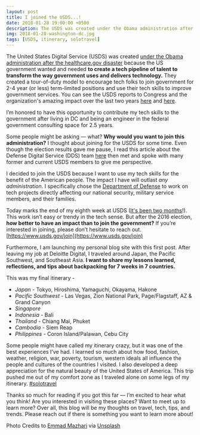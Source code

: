 ```yaml
---
layout: post
title: I joined the USDS...!
date: 2018-01-28 19:00:00 +0500
description: The USDS was created under the Obama administration after the healthcare.gov disaster because the US government wanted to build a tech pipeline of talent to transform the way government uses and delivers technology.
img: 2018-01-28-washington-dc.jpg
tags: [USDS, itinerary, solotravel]
---
```


The United States Digital Service (USDS) was created [under the Obama administration after the healthcare.gov disaster](https://www.fastcompany.com/3046756/obama-and-his-geeks) because the US government wanted and needed __to create a tech pipeline of talent to transform the way government uses and delivers technology.__ They created a tour-of-duty model to encourage tech folks to join government for 2-4 year (or less) term-limited positions and use their tech skills to improve government services. You can see the USDS reports to Congress and the organization's amazing impact over the last two years [here](https://www.usds.gov/report-to-congress/2016/) and [here](https://www.usds.gov/report-to-congress/2017/07/).

I’m honored to have this opportunity to contribute my tech skills to the government after living in DC and being an engineer in the federal government consulting space for 2.5 years.

Some people might be asking — what? __Why would you want to join this administration?__ I thought about joining for the USDS for some time. Even though the election results gave me pause, I read this article about the Defense Digital Service (DDS) team [here](https://www.wired.com/2017/05/meet-nerds-coding-way-afghanistan-war/) then met and spoke with many former and current USDS members to give me perspective.

I decided to join the USDS because I want to use my tech skills for the benefit of the American people. The impact I have will outlast *any administration*. I specifically chose the [Department of Defense](https://www.dds.mil/) to work on tech projects directly affecting our national security, military service members, and their families.

Today marks the end of my eighth week at USDS ([It's been two months](https://medium.com/the-u-s-digital-service/meet-the-team-november-8d12fe30db4c)!). This work isn’t easy or trendy in the tech sense. But after the 2016 election, __how better to have an impact than to join the government?__ If you’re interested in joining, please don’t hesitate to reach out. [https://www.usds.gov/join](https://www.usds.gov/join)

Furthermore, I am launching my personal blog site with this first post. After leaving my job at Deloitte Digital, I traveled around Japan, the Pacific Southwest, and Southeast Asia. __I want to share my lessons learned, reflections, and tips about backpacking for 7 weeks in 7 countries.__

This was my final itinerary -
- *Japan* - Tokyo, Hiroshima, Yamaguchi, Okayama, Hakone
- *Pacific Southwest* - Las Vegas, Zion National Park, Page/Flagstaff, AZ & Grand Canyon
- *Singapore*
- *Indonesia* - Bali
- *Thailand* - Chiang Mai, Phuket
- *Cambodia* - Siem Reap
- *Philippines* - Coron Island/Palawan, Cebu City

Some people might have called my itinerary crazy, but it was one of the best experiences I’ve had. I learned so much about how food, fashion, weather, religion, war, poverty, tourism, western ideals all influence the people and cultures of the countries I visited. I also developed a deep appreciation for the natural beauty of the United States of America. This trip pushed me out of my comfort zone as I traveled alone on some legs of my itinerary. [#solotravel](https://www.forbes.com/sites/monicahoughton/2017/09/15/why-everyone-should-travel-solo-at-least-once/#615b2c92495c)

Thanks so much for reading if you got this far — I’m excited to hear what you think! Are you interested in visiting these places? Want to meet up to learn more? Over all, this blog will be my thoughts on travel, tech, tips, and trends. Please reach out if there is something you want to learn more about!

Photo Credits to [Emmad Mazhari](https://unsplash.com/photos/cI01VxNX8ok?utm_source=unsplash&utm_medium=referral&utm_content=creditCopyText) via [Unsplash](https://unsplash.com/search/photos/washington-dc?utm_source=unsplash&utm_medium=referral&utm_content=creditCopyText)
